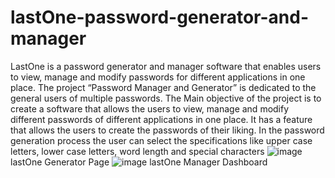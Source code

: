 # lastOne-password-generator-and-manager
LastOne is a password generator and manager software that enables users to view, manage and modify passwords for different applications in one place.
The project “Password Manager and Generator” is dedicated to the general users of multiple passwords. 
The Main objective of the project is to create a software that allows the users to view, manage and modify different passwords of different applications in one place.
It has a feature that allows the users to create the passwords of their liking.
In the password generation process the user can select the specifications like upper case letters, lower case letters, word length and special characters
![image](https://user-images.githubusercontent.com/67691238/228454215-3a7eb483-df3d-4135-86f3-e0a57c691817.png)
    lastOne Generator Page
![image](https://user-images.githubusercontent.com/67691238/228454314-a09f2413-3a2b-451f-89c3-21548b0d00b0.png)
    lastOne Manager Dashboard
